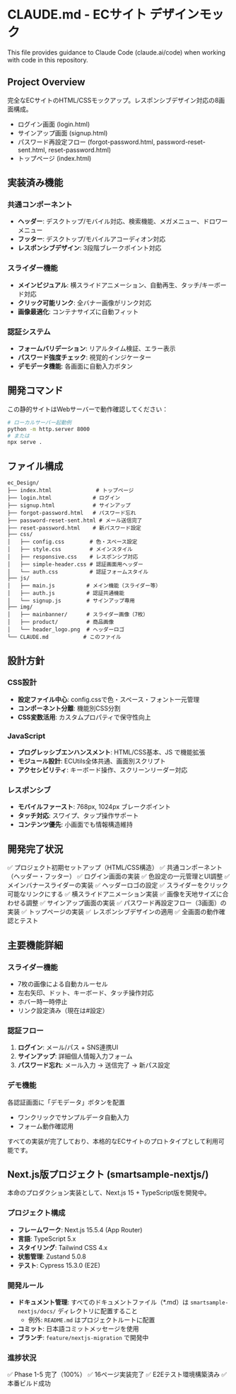# CLAUDE.md - ECサイト デザインモック

This file provides guidance to Claude Code (claude.ai/code) when working with code in this repository.

## Project Overview

完全なECサイトのHTML/CSSモックアップ。レスポンシブデザイン対応の8画面構成。
- ログイン画面 (login.html)
- サインアップ画面 (signup.html)
- パスワード再設定フロー (forgot-password.html, password-reset-sent.html, reset-password.html)
- トップページ (index.html)

## 実装済み機能

### 共通コンポーネント
- **ヘッダー**: デスクトップ/モバイル対応、検索機能、メガメニュー、ドロワーメニュー
- **フッター**: デスクトップ/モバイルアコーディオン対応
- **レスポンシブデザイン**: 3段階ブレークポイント対応

### スライダー機能
- **メインビジュアル**: 横スライドアニメーション、自動再生、タッチ/キーボード対応
- **クリック可能リンク**: 全バナー画像がリンク対応
- **画像最適化**: コンテナサイズに自動フィット

### 認証システム
- **フォームバリデーション**: リアルタイム検証、エラー表示
- **パスワード強度チェック**: 視覚的インジケーター
- **デモデータ機能**: 各画面に自動入力ボタン

## 開発コマンド

この静的サイトはWebサーバーで動作確認してください：

```bash
# ローカルサーバー起動例
python -m http.server 8000
# または
npx serve .
```

## ファイル構成

```
ec_Design/
├── index.html              # トップページ
├── login.html             # ログイン
├── signup.html            # サインアップ
├── forgot-password.html   # パスワード忘れ
├── password-reset-sent.html # メール送信完了
├── reset-password.html    # 新パスワード設定
├── css/
│   ├── config.css        # 色・スペース設定
│   ├── style.css         # メインスタイル
│   ├── responsive.css    # レスポンシブ対応
│   ├── simple-header.css # 認証画面用ヘッダー
│   └── auth.css          # 認証フォームスタイル
├── js/
│   ├── main.js          # メイン機能（スライダー等）
│   ├── auth.js          # 認証共通機能
│   └── signup.js        # サインアップ専用
├── img/
│   ├── mainbanner/      # スライダー画像（7枚）
│   ├── product/         # 商品画像
│   └── header_logo.png  # ヘッダーロゴ
└── CLAUDE.md           # このファイル
```

## 設計方針

### CSS設計
- **設定ファイル中心**: config.cssで色・スペース・フォント一元管理
- **コンポーネント分離**: 機能別CSS分割
- **CSS変数活用**: カスタムプロパティで保守性向上

### JavaScript
- **プログレッシブエンハンスメント**: HTML/CSS基本、JS で機能拡張
- **モジュール設計**: ECUtils全体共通、画面別スクリプト
- **アクセシビリティ**: キーボード操作、スクリーンリーダー対応

### レスポンシブ
- **モバイルファースト**: 768px, 1024px ブレークポイント
- **タッチ対応**: スワイプ、タップ操作サポート
- **コンテンツ優先**: 小画面でも情報構造維持

## 開発完了状況

✅ プロジェクト初期セットアップ（HTML/CSS構造）
✅ 共通コンポーネント（ヘッダー・フッター）
✅ ログイン画面の実装
✅ 色設定の一元管理とUI調整
✅ メインバナースライダーの実装
✅ ヘッダーロゴの設定
✅ スライダーをクリック可能なリンクにする
✅ 横スライドアニメーション実装
✅ 画像を天地サイズに合わせる調整
✅ サインアップ画面の実装
✅ パスワード再設定フロー（3画面）の実装
✅ トップページの実装
✅ レスポンシブデザインの適用
✅ 全画面の動作確認とテスト

## 主要機能詳細

### スライダー機能
- 7枚の画像による自動カルーセル
- 左右矢印、ドット、キーボード、タッチ操作対応
- ホバー時一時停止
- リンク設定済み（現在は#設定）

### 認証フロー
1. **ログイン**: メール/パス + SNS連携UI
2. **サインアップ**: 詳細個人情報入力フォーム
3. **パスワード忘れ**: メール入力 → 送信完了 → 新パス設定

### デモ機能
各認証画面に「デモデータ」ボタンを配置
- ワンクリックでサンプルデータ自動入力
- フォーム動作確認用

すべての実装が完了しており、本格的なECサイトのプロトタイプとして利用可能です。

## Next.js版プロジェクト (smartsample-nextjs/)

本命のプロダクション実装として、Next.js 15 + TypeScript版を開発中。

### プロジェクト構成
- **フレームワーク**: Next.js 15.5.4 (App Router)
- **言語**: TypeScript 5.x
- **スタイリング**: Tailwind CSS 4.x
- **状態管理**: Zustand 5.0.8
- **テスト**: Cypress 15.3.0 (E2E)

### 開発ルール
- **ドキュメント管理**: すべてのドキュメントファイル（*.md）は `smartsample-nextjs/docs/` ディレクトリに配置すること
  - 例外: `README.md` はプロジェクトルートに配置
- **コミット**: 日本語コミットメッセージを使用
- **ブランチ**: `feature/nextjs-migration` で開発中

### 進捗状況
✅ Phase 1-5 完了（100%）
✅ 16ページ実装完了
✅ E2Eテスト環境構築済み
✅ 本番ビルド成功